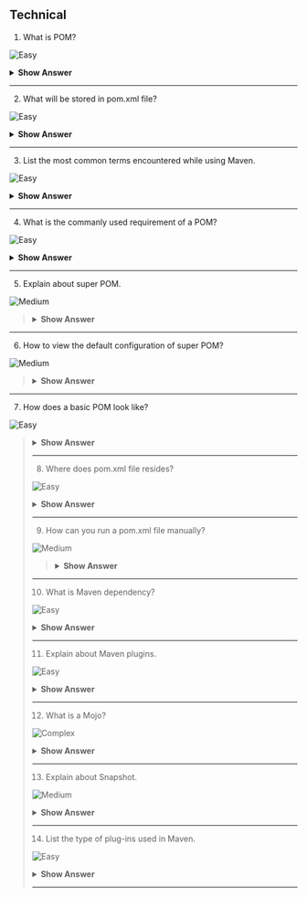 ## Technical

1. What is POM?

![Easy](https://github.com/revaturelabs/interviewquestions/blob/dev/ComplexityTags/simple%20(2).svg)

<details><summary><b> Show Answer </b></summary>

 <blockquote>
    
- Project Object Model -Which is a fundamental unit of work in Maven.
- Which resides in the base directory of the project as `pom.xml` file.

 </blockquote>

</details>

---

2. What will be stored in pom.xml file?

![Easy](https://github.com/revaturelabs/interviewquestions/blob/dev/ComplexityTags/simple%20(2).svg)

<details><summary><b> Show Answer </b></summary>
  
 <blockquote>

- pom.xml file will store the project structure and instructtions for Maven to build the project such as dependencies, source code,plugins, goals 
  etc.
- It contains the information about the project and to instruct the Maven to build the project.

 </blockquote>
   
</details>

---


3. List the most common terms encountered while using Maven.

![Easy](https://github.com/revaturelabs/interviewquestions/blob/dev/ComplexityTags/simple%20(2).svg)

<details> <summary> <b> Show Answer </b> </summary>
 
 <blockquote>

- `groupId` - which is a domain ID, identifies the project uniquely.
- `artifactId` - It is the name of the jar without version.
- `version` - It creates a version of the project.
- `Local repository` - downloads all required dependencies and stores in this repository.
   
</blockquote>

</details>

---

4. What is the commanly used requirement of a POM?

![Easy](https://github.com/revaturelabs/interviewquestions/blob/dev/ComplexityTags/simple%20(2).svg)

<details><summary><b> Show Answer </b></summary>
  
<blockquote>

- Project root
- Model version
- groupId
- artifactId
- version
  
</blockquote>

</details>

---

5. Explain about super POM.

![Medium](https://github.com/revaturelabs/interviewquestions/blob/dev/ComplexityTags/Medium%20(2).svg)

<blockquote>
  
<details><summary><b> Show Answer </b></summary>

- It is the Maven's default POM.All POMs inherited from base or parent POM called Super POM.
- Which contains values inherited by default.

</blockquote>
  
</details>

---

6. How to view the default configuration of super POM?

![Medium](https://github.com/revaturelabs/interviewquestions/blob/dev/ComplexityTags/Medium%20(2).svg)


<blockquote>
  
<details><summary><b> Show Answer </b></summary>

By running the command ` mvn help:effective-pom ` we can view the default configuration of super POM.

</blockquote>
  
</details>

---

7. How does a basic POM look like?
  
![Easy](https://github.com/revaturelabs/interviewquestions/blob/dev/ComplexityTags/simple%20(2).svg)

<blockquote>
  
<details><summary><b> Show Answer </b></summary>


``` java
<project>
  <modelVersion>4.0.0</modelVersion>
  <groupId>com.mycompany.app</groupId>
  <artifactId>my-app</artifactId>
  <version>1</version>
</project>
```

<blockquote>
  
</details>

---

8. Where does pom.xml file resides?

![Easy](https://github.com/revaturelabs/interviewquestions/blob/dev/ComplexityTags/simple%20(2).svg)

<details><summary><b> Show Answer </b></summary>
 
<blockquote>

pom.xml file resides in `projects root-folder`.
  
 
</blockquote>

</details>

---

9. How can you run a pom.xml file manually?

![Medium](https://github.com/revaturelabs/interviewquestions/blob/dev/ComplexityTags/Medium%20(2).svg)
  
<blockquote>

<details><summary><b> Show Answer </b></summary>

To run a pom.xml file `right-click the pom. xml file and select Run As Maven build`.
  

</blockquote>

</details>

---

10. What is Maven dependency?

![Easy](https://github.com/revaturelabs/interviewquestions/blob/dev/ComplexityTags/simple%20(2).svg)

<details><summary><b> Show Answer </b></summary>
  
<blockquote>

A project should have dependency to compile, build, test and run , which is collectively present in pom.xml file.
  

</blockquote>

</details>

---

11. Explain about Maven plugins.
  
 ![Easy](https://github.com/revaturelabs/interviewquestions/blob/dev/ComplexityTags/simple%20(2).svg)

<details><summary><b> Show Answer </b></summary>
  

<blockquote>
  
  - Any action performed on a project is implemented as a Maven plugin.
  - whcih is used to create jar files, create war files, compile code, unit test code, create project documentation etc.
  

</blockquote>
  
</details>

---

12. What is a Mojo?

![Complex](https://github.com/revaturelabs/interviewquestions/blob/dev/ComplexityTags/Complex%20(2).svg)

<details><summary><b> Show Answer </b></summary>
  
 <blockquote>
  
 - A mojo is a Maven plain Old Java Object. Each mojo is an executable goal in Maven, and a plugin is a distribution of one or more related mojos.
 - It is a goal in Maven, a plug-in can have any number of goals.
 - Which specifies the metadata about the goal. The goal name, which phase of lifecycle it fits in and parameters its excepcting.
   
</blockquote>
 
</details>

---

13. Explain about Snapshot.
  
![Medium](https://github.com/revaturelabs/interviewquestions/blob/dev/ComplexityTags/Medium%20(2).svg)

<details><summary><b> Show Answer </b></summary>
  
 <blockquote>

- It is a special version of a Maven package that refers to the latest production branch code. It is a development version that precedes the final release version. 
- We can identify a snapshot version of a Maven package by the suffix SNAPSHOT that is appended to the package version.

 </blockquote>
  
</details>

---

14. List the type of plug-ins used in Maven.

![Easy](https://github.com/revaturelabs/interviewquestions/blob/dev/ComplexityTags/simple%20(2).svg)

<details><summary><b> Show Answer </b></summary>
  
<blockquote>
  
- **Build plugins**-which is executed during the build and they should be configured in the <build/> elements from the POM.
- **Reporting plugins**-which is executed during the site generation and they should be configured in the <reporting/> elements from the POM.
- **Core plugins**- where the Plugins corresponding to default core phases (ie. clean, compile). They may have multiple goals as well.
- **Packaging types/tools -** which relates to packaging respective artifact types.
- **Tools**-which are miscellaneous tools available through Maven by default.
  
  </blockquote>
  
 </details>
 
 ---
  
  





